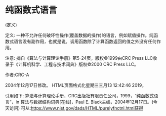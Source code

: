 # 纯函数式语言


(定义)



定义:
一种不允许任何破坏性操作(覆盖数据的操作)的语言，例如赋值操作。纯函数式语言没有副作用，也就是说，调用函数除了计算函数返回的值之外没有任何作用。



注意:
摘自《算法与计算理论手册》第5-24页，版权©1999由CRC Press LLC收录于《计算机科学、工程与技术词典》版权©2000 CRC Press LLC。


作者:CRC-A







2004年12月17日修改。
HTML页面格式化星期三三月13 12:42:46 2019。



引用如下:
算法与计算理论手册，CRC出版社有限责任公司，1999，“纯函数式语言”，in
算法与数据结构词典[在线]，Paul E. Black主编，2004年12月17日。(今天访问)
可从:https://www.nist.gov/dads/HTML/purelyfnctnl.html获得